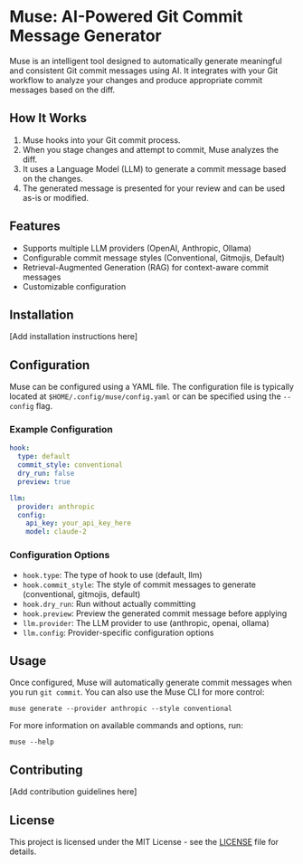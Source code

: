 # Muse: AI-Powered Git Commit Message Generator

Muse is an intelligent tool designed to automatically generate meaningful and consistent Git commit messages using AI. It integrates with your Git workflow to analyze your changes and produce appropriate commit messages based on the diff.

## How It Works

1. Muse hooks into your Git commit process.
2. When you stage changes and attempt to commit, Muse analyzes the diff.
3. It uses a Language Model (LLM) to generate a commit message based on the changes.
4. The generated message is presented for your review and can be used as-is or modified.

## Features

- Supports multiple LLM providers (OpenAI, Anthropic, Ollama)
- Configurable commit message styles (Conventional, Gitmojis, Default)
- Retrieval-Augmented Generation (RAG) for context-aware commit messages
- Customizable configuration

## Installation

[Add installation instructions here]

## Configuration

Muse can be configured using a YAML file. The configuration file is typically located at `$HOME/.config/muse/config.yaml` or can be specified using the `--config` flag.

### Example Configuration

```yaml
hook:
  type: default
  commit_style: conventional
  dry_run: false
  preview: true

llm:
  provider: anthropic
  config:
    api_key: your_api_key_here
    model: claude-2
```

### Configuration Options

- `hook.type`: The type of hook to use (default, llm)
- `hook.commit_style`: The style of commit messages to generate (conventional, gitmojis, default)
- `hook.dry_run`: Run without actually committing
- `hook.preview`: Preview the generated commit message before applying
- `llm.provider`: The LLM provider to use (anthropic, openai, ollama)
- `llm.config`: Provider-specific configuration options

## Usage

Once configured, Muse will automatically generate commit messages when you run `git commit`. You can also use the Muse CLI for more control:

```
muse generate --provider anthropic --style conventional
```

For more information on available commands and options, run:

```
muse --help
```

## Contributing

[Add contribution guidelines here]

## License

This project is licensed under the MIT License - see the [LICENSE](LICENSE) file for details.
